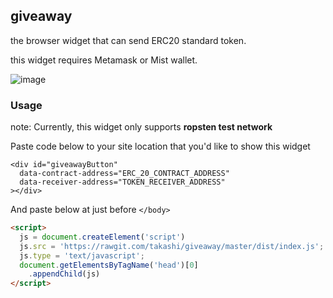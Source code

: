 ## giveaway


the browser widget that can send ERC20 standard token.

this widget requires Metamask or Mist wallet.

![image](https://user-images.githubusercontent.com/1506738/35369423-27697b06-01cb-11e8-9f25-1cd946e3f6f8.png)

### Usage

note: Currently, this widget only supports **ropsten test network**


Paste code below to your site location that you'd like to show this widget

```
<div id="giveawayButton"
  data-contract-address="ERC_20_CONTRACT_ADDRESS"
  data-receiver-address="TOKEN_RECEIVER_ADDRESS"
></div>
```

And paste below at just before `</body>`

```html
<script>
  js = document.createElement('script')
  js.src = 'https://rawgit.com/takashi/giveaway/master/dist/index.js';
  js.type = 'text/javascript';
  document.getElementsByTagName('head')[0]
    .appendChild(js)
</script>
```
